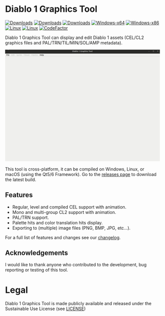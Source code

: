 # Diablo 1 Graphics Tool
[![Downloads](https://img.shields.io/github/downloads/diasurgical/d1-graphics-tool/total.svg)](https://github.com/diasurgical/d1-graphics-tool/releases)
[![Downloads](https://img.shields.io/github/v/release/diasurgical/d1-graphics-tool)](https://github.com/diasurgical/d1-graphics-tool/releases)
[![Downloads](https://img.shields.io/github/downloads-pre/diasurgical/d1-graphics-tool/latest/total)](https://github.com/diasurgical/d1-graphics-tool/releases)
[![Windows-x64](https://github.com/diasurgical/d1-graphics-tool/actions/workflows/windows.yml/badge.svg)](https://github.com/diasurgical/d1-graphics-tool/actions/workflows/windows.yml)
[![Windows-x86](https://github.com/diasurgical/d1-graphics-tool/actions/workflows/windows-32.yml/badge.svg)](https://github.com/diasurgical/d1-graphics-tool/actions/workflows/windows-32.yml)
[![Linux](https://github.com/diasurgical/d1-graphics-tool/actions/workflows/linux.yml/badge.svg)](https://github.com/diasurgical/d1-graphics-tool/actions/workflows/linux.yml)
[![Linux](https://github.com/diasurgical/d1-graphics-tool/actions/workflows/linux-qt5.yml/badge.svg)](https://github.com/diasurgical/d1-graphics-tool/actions/workflows/linux-qt5.yml)
[![CodeFactor](https://www.codefactor.io/repository/github/diasurgical/d1-graphics-tool/badge)](https://www.codefactor.io/repository/github/diasurgical/d1-graphics-tool)

Diablo 1 Graphics Tool can display and edit Diablo 1 assets (CEL/CL2 graphics files and PAL/TRN/TIL/MIN/SOL/AMP metadata).

![Screenshot 1](/resources/demo001.gif)

This tool is cross-platform, it can be compiled on Windows, Linux, or macOS (using the Qt5/6 Framework).
Go to the [releases page](https://github.com/diasurgical/d1-graphics-tool/releases) to download the latest build.

## Features
- Regular, level and compiled CEL support with animation.
- Mono and multi-group CL2 support with animation.
- PAL/TRN support.
- Palette hits and color translation hits display.
- Exporting to (multiple) image files (PNG, BMP, JPG, etc...).

For a full list of features and changes see our [changelog](CHANGELOG.md).

## Acknowledgements
I would like to thank anyone who contributed to the development, bug reporting or testing of this tool.

# Legal

Diablo 1 Graphics Tool is made publicly available and released under the Sustainable Use License (see [LICENSE](LICENSE.md))
